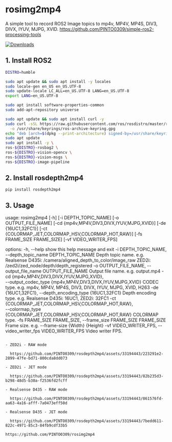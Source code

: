 # rosimg2mp4
A simple tool to record ROS2 Image topics to mp4v, MP4V, MP4S, DIV3, DIVX, IYUV, MJPG, XVID. https://github.com/PINTO0309/simple-ros2-processing-tools

[![Downloads](https://static.pepy.tech/personalized-badge/rosdepth2mp4?period=total&units=none&left_color=grey&right_color=brightgreen&left_text=Downloads)](https://pepy.tech/project/rosdepth2mp4)

## 1. Install ROS2
```bash
DISTRO=humble

sudo apt update && sudo apt install -y locales
sudo locale-gen en_US en_US.UTF-8
sudo update-locale LC_ALL=en_US.UTF-8 LANG=en_US.UTF-8
export LANG=en_US.UTF-8

sudo apt install software-properties-common
sudo add-apt-repository universe

sudo apt update && sudo apt install curl -y
sudo curl -sSL https://raw.githubusercontent.com/ros/rosdistro/master/ros.key \
  -o /usr/share/keyrings/ros-archive-keyring.gpg
echo "deb [arch=$(dpkg --print-architecture) signed-by=/usr/share/keyrings/ros-archive-keyring.gpg] http://packages.ros.org/ros2/ubuntu $(. /etc/os-release && echo $UBUNTU_CODENAME) main" | sudo tee /etc/apt/sources.list.d/ros2.list > /dev/null
sudo apt update
sudo apt install -y \
ros-${DISTRO}-rosbag2 \
ros-${DISTRO}-vision-opencv \
ros-${DISTRO}-vision-msgs \
ros-${DISTRO}-image-pipeline
```
## 2. Install rosdepth2mp4
```
pip install rosdepth2mp4
```
## 3. Usage
usage: rosimg2mp4 [-h]
[-i DEPTH_TOPIC_NAME]
[-o OUTPUT_FILE_NAME]
[-cd {mp4v,MP4V,DIV3,DIVX,IYUV,MJPG,XVID}]
[-de {16UC1,32FC1}]
[-ct {COLORMAP_JET,COLORMAP_HSV,COLORMAP_HOT,RAW}]
[-fs FRAME_SIZE FRAME_SIZE]
[-vf VIDEO_WRITER_FPS]

options:
  -h, --help
    show this help message and exit
  -i DEPTH_TOPIC_NAME, --depth_topic_name DEPTH_TOPIC_NAME
    Depth topic name.
    e.g.
    Realsense D435i: /camera/aligned_depth_to_color/image_raw
    ZED2i: /zed2i/zed_node/depth/depth_registered
  -o OUTPUT_FILE_NAME, --output_file_name OUTPUT_FILE_NAME
    Output file name. e.g. output.mp4
  -cd {mp4v,MP4V,DIV3,DIVX,IYUV,MJPG,XVID}, \
      --output_codec_type {mp4v,MP4V,DIV3,DIVX,IYUV,MJPG,XVID}
    CODEC type. e.g. mp4v, MP4V, MP4S, DIV3, DIVX, IYUV, MJPG, XVID, H263
  -de {16UC1,32FC1}, --depth_encoding_type {16UC1,32FC1}
    Depth encoding type.
    e.g.
    Realsense D435i: 16UC1, ZED2i: 32FC1
  -ct {COLORMAP_JET,COLORMAP_HSV,COLORMAP_HOT,RAW}, \
      --colormap_type {COLORMAP_JET,COLORMAP_HSV,COLORMAP_HOT,RAW}
    COLORMAP type.
  -fs FRAME_SIZE FRAME_SIZE, --frame_size FRAME_SIZE FRAME_SIZE
    Frame size.
    e.g.
    --frame-size {Width} {Height}
  -vf VIDEO_WRITER_FPS, --video_writer_fps VIDEO_WRITER_FPS
    Video writer FPS.
```

- ZED2i - RAW mode

  https://github.com/PINTO0309/rosdepth2mp4/assets/33194443/223291e2-2899-47fe-bd71-800cda8dd073

- ZED2i - JET mode

  https://github.com/PINTO0309/rosdepth2mp4/assets/33194443/82b235d3-b298-48d5-b30a-f2536fd2fcff

- Realsense D435 - RAW mode

  https://github.com/PINTO0309/rosdepth2mp4/assets/33194443/861576fd-aa63-4a16-afff-7a0473eff50d

- Realsense D435 - JET mode

  https://github.com/PINTO0309/rosdepth2mp4/assets/33194443/7bedd611-822c-4971-85c3-84fb9cdf33b5

https://github.com/PINTO0309/rosimg2mp4
